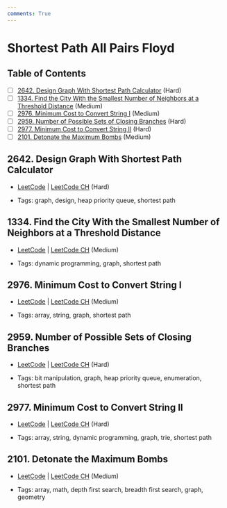 ```yaml
---
comments: True
---
```


# Shortest Path All Pairs Floyd

## Table of Contents

- [ ] [2642. Design Graph With Shortest Path Calculator](https://leetcode.cn/problems/design-graph-with-shortest-path-calculator/) (Hard)
- [ ] [1334. Find the City With the Smallest Number of Neighbors at a Threshold Distance](https://leetcode.cn/problems/find-the-city-with-the-smallest-number-of-neighbors-at-a-threshold-distance/) (Medium)
- [ ] [2976. Minimum Cost to Convert String I](https://leetcode.cn/problems/minimum-cost-to-convert-string-i/) (Medium)
- [ ] [2959. Number of Possible Sets of Closing Branches](https://leetcode.cn/problems/number-of-possible-sets-of-closing-branches/) (Hard)
- [ ] [2977. Minimum Cost to Convert String II](https://leetcode.cn/problems/minimum-cost-to-convert-string-ii/) (Hard)
- [ ] [2101. Detonate the Maximum Bombs](https://leetcode.cn/problems/detonate-the-maximum-bombs/) (Medium)

## 2642. Design Graph With Shortest Path Calculator

-   [LeetCode](https://leetcode.com/problems/design-graph-with-shortest-path-calculator/) | [LeetCode CH](https://leetcode.cn/problems/design-graph-with-shortest-path-calculator/) (Hard)

-   Tags: graph, design, heap priority queue, shortest path


## 1334. Find the City With the Smallest Number of Neighbors at a Threshold Distance

-   [LeetCode](https://leetcode.com/problems/find-the-city-with-the-smallest-number-of-neighbors-at-a-threshold-distance/) | [LeetCode CH](https://leetcode.cn/problems/find-the-city-with-the-smallest-number-of-neighbors-at-a-threshold-distance/) (Medium)

-   Tags: dynamic programming, graph, shortest path


## 2976. Minimum Cost to Convert String I

-   [LeetCode](https://leetcode.com/problems/minimum-cost-to-convert-string-i/) | [LeetCode CH](https://leetcode.cn/problems/minimum-cost-to-convert-string-i/) (Medium)

-   Tags: array, string, graph, shortest path


## 2959. Number of Possible Sets of Closing Branches

-   [LeetCode](https://leetcode.com/problems/number-of-possible-sets-of-closing-branches/) | [LeetCode CH](https://leetcode.cn/problems/number-of-possible-sets-of-closing-branches/) (Hard)

-   Tags: bit manipulation, graph, heap priority queue, enumeration, shortest path


## 2977. Minimum Cost to Convert String II

-   [LeetCode](https://leetcode.com/problems/minimum-cost-to-convert-string-ii/) | [LeetCode CH](https://leetcode.cn/problems/minimum-cost-to-convert-string-ii/) (Hard)

-   Tags: array, string, dynamic programming, graph, trie, shortest path


## 2101. Detonate the Maximum Bombs

-   [LeetCode](https://leetcode.com/problems/detonate-the-maximum-bombs/) | [LeetCode CH](https://leetcode.cn/problems/detonate-the-maximum-bombs/) (Medium)

-   Tags: array, math, depth first search, breadth first search, graph, geometry
